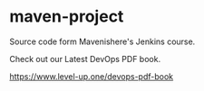 # maven-project
Source code form Mavenishere's Jenkins course.

Check out our Latest DevOps PDF book.

https://www.level-up.one/devops-pdf-book
